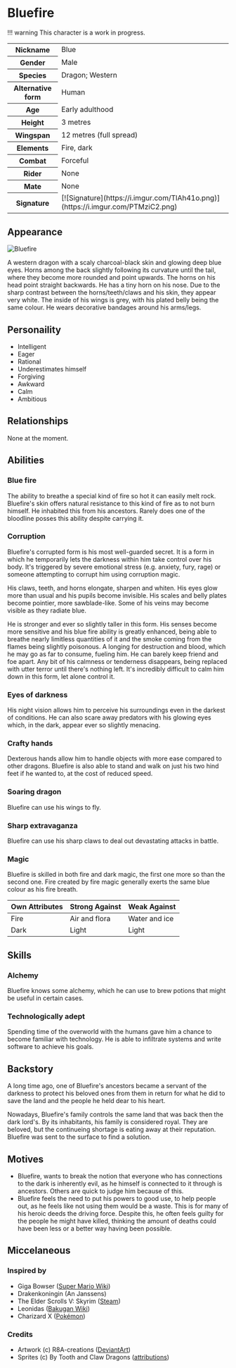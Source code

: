 # Bluefire
!!! warning
    This character is a work in progress.

<table>
  <tr>
    <th>Nickname</th>
    <td>Blue</td>
  </tr>
  <tr>
    <th>Gender</th>
    <td>Male</td>
  </tr>
  <tr>
    <th>Species</th>
    <td>Dragon; Western</td>
  </tr>
  <tr>
    <th>Alternative form</th>
    <td>Human</td>
  </tr>
  <tr>
    <th>Age</th>
    <td>Early adulthood</td>
  </tr>
  <tr>
    <th>Height</th>
    <td>3 metres</td>
  </tr>
  <tr>
    <th>Wingspan</th>
    <td>12 metres (full spread)</td>
  </tr>
  <tr>
    <th>Elements</th>
    <td>Fire, dark</td>
  </tr>
  <tr>
    <th>Combat</th>
    <td>Forceful</td>
  </tr>
  <tr>
    <th>Rider</th>
    <td>None</td>
  </tr>
  <tr>
    <th>Mate</th>
    <td>None</td>
  </tr>
  <tr>
    <th>Signature</th>
    <td>[![Signature](https://i.imgur.com/TlAh41o.png)](https://i.imgur.com/PTMziC2.png)</td>
  </tr>
</table>

## Appearance
![Bluefire](https://i.imgur.com/X7fIwFc.gif)

A western dragon with a scaly charcoal-black skin and glowing deep blue eyes. Horns among the back slightly following its curvature until the tail, where they become more rounded and point upwards. The horns on his head point straight backwards. He has a tiny horn on his nose. Due to the sharp contrast between the horns/teeth/claws and his skin, they appear very white. The inside of his wings is grey, with his plated belly being the same colour. He wears decorative bandages around his arms/legs.

## Personaility
*  Intelligent
*  Eager
*  Rational
*  Underestimates himself
*  Forgiving
*  Awkward
*  Calm
*  Ambitious

## Relationships
None at the moment.

## Abilities
### Blue fire
The ability to breathe a special kind of fire so hot it can easily melt rock. Bluefire's skin offers natural resistance to this kind of fire as to not burn himself. He inhabited this from his ancestors. Rarely does one of the bloodline posses this ability despite carrying it.

### Corruption
Bluefire's corrupted form is his most well-guarded secret. It is a form in which he temporarily lets the darkness within him take control over his body. It's triggered by severe emotional stress (e.g. anxiety, fury, rage) or someone attempting to corrupt him using corruption magic.

His claws, teeth, and horns elongate, sharpen and whiten. His eyes glow more than usual and his pupils become invisible. His scales and belly plates become pointier, more sawblade-like. Some of his veins may become visible as they radiate blue.

He is stronger and ever so slightly taller in this form. His senses become more sensitive and his blue fire ability is greatly enhanced, being able to breathe nearly limitless quantities of it and the smoke coming from the flames being slightly poisonous. A longing for destruction and blood, which he may go as far to consume, fueling him. He can barely keep friend and foe apart. Any bit of his calmness or tenderness disappears, being replaced with utter terror until there's nothing left. It's incredibly difficult to calm him down in this form, let alone control it.

### Eyes of darkness
His night vision allows him to perceive his surroundings even in the darkest of conditions. He can also scare away predators with his glowing eyes which, in the dark, appear ever so slightly menacing.

### Crafty hands
Dexterous hands allow him to handle objects with more ease compared to other dragons. Bluefire is also able to stand and walk on just his two hind feet if he wanted to, at the cost of reduced speed.

### Soaring dragon
Bluefire can use his wings to fly.

### Sharp extravaganza
Bluefire can use his sharp claws to deal out devastating attacks in battle.

### Magic
Bluefire is skilled in both fire and dark magic, the first one more so than the second one. Fire created by fire magic generally exerts the same blue colour as his fire breath.

Own Attributes | Strong Against | Weak Against
--- | --- | ---
Fire | Air and flora | Water and ice
Dark | Light | Light

## Skills
### Alchemy
Bluefire knows some alchemy, which he can use to brew potions that might be useful in certain cases.

### Technologically adept
Spending time of the overworld with the humans gave him a chance to become familiar with technology. He is able to infiltrate systems and write software to achieve his goals.

## Backstory
A long time ago, one of Bluefire's ancestors became a servant of the darkness to protect his beloved ones from them in return for what he did to save the land and the people he held dear to his heart. 

Nowadays, Bluefire's family controls the same land that was back then the dark lord's. By its inhabitants, his family is considered royal. They are beloved, but the continueing shortage is eating away at their reputation. Bluefire was sent to the surface to find a solution.

## Motives
*  Bluefire, wants to break the notion that everyone who has connections to the dark is inherently evil, as he himself is connected to it through is ancestors. Others are quick to judge him because of this.
*  Bluefire feels the need to put his powers to good use, to help people out, as he feels like not using them would be a waste. This is for many of his heroic deeds the driving force. Despite this, he often feels guilty for the people he might have killed, thinking the amount of deaths could have been less or a better way having been possible.

## Miccelaneous
### Inspired by
*  Giga Bowser ([Super Mario Wiki](https://www.mariowiki.com/Giga_Bowser))
*  Drakenkoningin (An Janssens)
*  The Elder Scrolls V: Skyrim ([Steam](https://store.steampowered.com/app/489830/The_Elder_Scrolls_V_Skyrim_Special_Edition/))
*  Leonidas ([Bakugan Wiki](https://bakugan.wiki/wiki/Leonidas))
*  Charizard X ([Pokémon](https://www.pokemon.com/uk/pokedex/charizard))

### Credits
*  Artwork (c) R8A-creations ([DeviantArt](https://www.deviantart.com/r8a-creations))
*  Sprites (c) By Tooth and Claw Dragons ([attributions](https://btacdragons.com/credits.php))
